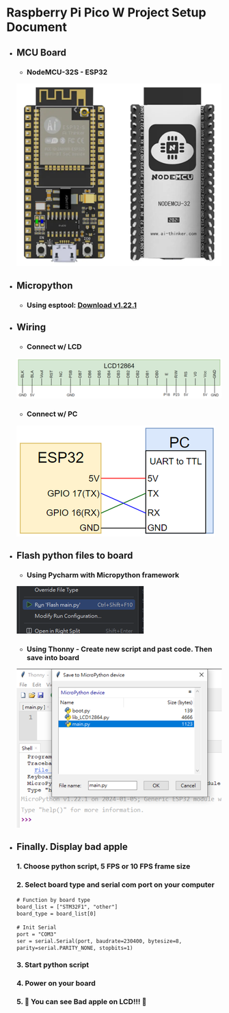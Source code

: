 # Raspberry Pi Pico W Project Setup Document

- ## MCU Board
    - ### NodeMCU-32S - ESP32
  
    ![ESP32-Board.png](../Document/Image/ESP32-Board.png)
  
- ## Micropython
  - ### Using esptool: [Download v1.22.1](https://micropython.org/download/ESP32_GENERIC/)

- ## Wiring
    - ### Connect w/ LCD
    ![ESP32-LCD.png](../Document/Image/ESP32-LCD.png)

    - ### Connect w/ PC
    ![ESP32-PC.png](../Document/Image/ESP32-PC.png)


- ## Flash python files to board
   - ### Using Pycharm with Micropython framework
   ![Flash-pycharm.png](../Document/Image/Flash-pycharm.png)
   - ### Using Thonny - Create new script and past code. Then save into board
   ![Flash-thonny.png](../Document/Image/Flash-thonny.png)

- ## Finally. Display bad apple
   ### 1. Choose python script, 5 FPS or 10 FPS frame size
   ### 2. Select board type and serial com port on your computer
    ```
    # Function by board type
    board_list = ["STM32F1", "other"]
    board_type = board_list[0]
    
    # Init Serial
    port = "COM3"
    ser = serial.Serial(port, baudrate=230400, bytesize=8, parity=serial.PARITY_NONE, stopbits=1)
    ```
   ### 3. Start python script
   ### 4. Power on your board
   ### 5. 🎉 You can see Bad apple on LCD!!! 🎉
